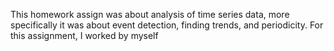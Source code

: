 This homework assign was about analysis of time series data, 
more specifically it was about event detection, finding trends, and
periodicity. For this assignment, I worked by myself 
